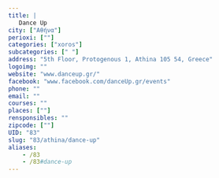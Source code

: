 ```yaml
---
title: |
   Dance Up
city: ["Αθήνα"]
perioxi: [""]
categories: ["xoros"]
subcategories: [" "]
address: "5th Floor, Protogenous 1, Athina 105 54, Greece"
logoimg: ""
website: "www.danceup.gr/"
facebook: "www.facebook.com/danceUp.gr/events"
phone: ""
email: ""
courses: ""
places: [""]
rensponsibles: ""
zipcode: [""]
UID: "83"
slug: "83/athina/dance-up"
aliases:
    - /83
    - /83#dance-up
---
```


